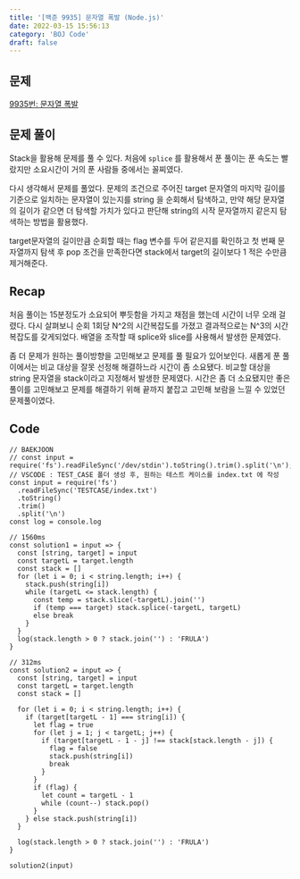 ```yaml
---
title: '[백준 9935] 문자열 폭발 (Node.js)'
date: 2022-03-15 15:56:13
category: 'BOJ Code'
draft: false
---
```


## 문제

[9935번: 문자열 폭발](https://www.acmicpc.net/problem/9935)

## 문제 풀이

Stack을 활용해 문제를 풀 수 있다. 처음에 `splice` 를 활용해서 푼 풀이는 푼 속도는 빨랐지만 소요시간이 거의 푼 사람들 중에서는 꼴찌였다.

다시 생각해서 문제를 풀었다. 문제의 조건으로 주어진 target 문자열의 마지막 길이를 기준으로 일치하는 문자열이 있는지를 string 을 순회해서 탐색하고, 만약 해당 문자열의 길이가 같으면 더 탐색할 가치가 있다고 판단해 string의 시작 문자열까지 같은지 탐색하는 방법을 활용했다.

target문자열의 길이만큼 순회할 때는 flag 변수를 두어 같은지를 확인하고 첫 번째 문자열까지 탐색 후 pop 조건을 만족한다면 stack에서 target의 길이보다 1 적은 수만큼 제거해준다.

## Recap

처음 풀이는 15분정도가 소요되어 뿌듯함을 가지고 채점을 했는데 시간이 너무 오래 걸렸다. 다시 살펴보니 순회 1회당 N^2의 시간복잡도를 가졌고 결과적으로는 N^3의 시간복잡도를 갖게되었다. 배열을 조작할 때 splice와 slice를 사용해서 발생한 문제였다.

좀 더 문제가 원하는 풀이방향을 고민해보고 문제를 풀 필요가 있어보인다. 새롭게 푼 풀이에서는 비교 대상을 잘못 선정해 해결하느라 시간이 좀 소요됐다. 비교할 대상을 string 문자열을 stack이라고 지정해서 발생한 문제였다. 시간은 좀 더 소요됐지만 좋은 풀이를 고민해보고 문제를 해결하기 위해 끝까지 붙잡고 고민해 보람을 느낄 수 있었던 문제풀이였다.

## Code

```tsx
// BAEKJOON
// const input = require('fs').readFileSync('/dev/stdin').toString().trim().split('\n');
// VSCODE : TEST_CASE 폴더 생성 후, 원하는 테스트 케이스를 index.txt 에 작성
const input = require('fs')
  .readFileSync('TESTCASE/index.txt')
  .toString()
  .trim()
  .split('\n')
const log = console.log

// 1560ms
const solution1 = input => {
  const [string, target] = input
  const targetL = target.length
  const stack = []
  for (let i = 0; i < string.length; i++) {
    stack.push(string[i])
    while (targetL <= stack.length) {
      const temp = stack.slice(-targetL).join('')
      if (temp === target) stack.splice(-targetL, targetL)
      else break
    }
  }
  log(stack.length > 0 ? stack.join('') : 'FRULA')
}

// 312ms
const solution2 = input => {
  const [string, target] = input
  const targetL = target.length
  const stack = []

  for (let i = 0; i < string.length; i++) {
    if (target[targetL - 1] === string[i]) {
      let flag = true
      for (let j = 1; j < targetL; j++) {
        if (target[targetL - 1 - j] !== stack[stack.length - j]) {
          flag = false
          stack.push(string[i])
          break
        }
      }
      if (flag) {
        let count = targetL - 1
        while (count--) stack.pop()
      }
    } else stack.push(string[i])
  }

  log(stack.length > 0 ? stack.join('') : 'FRULA')
}

solution2(input)
```
